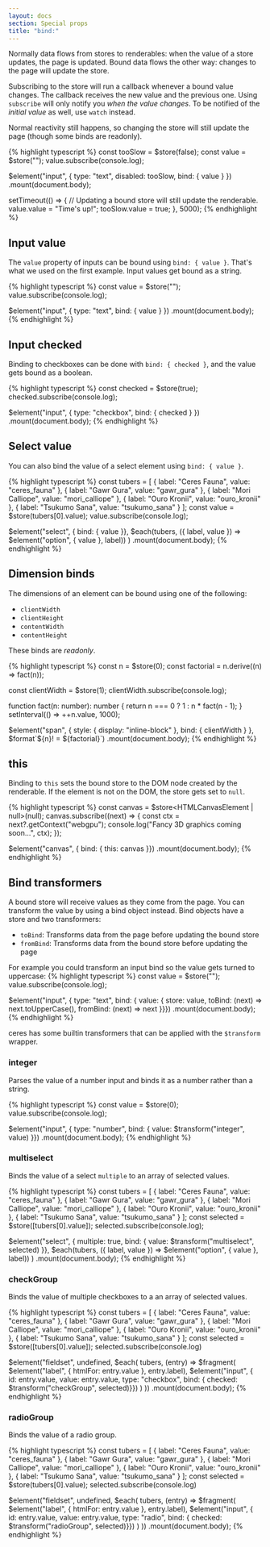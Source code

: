 ```yaml
---
layout: docs
section: Special props
title: "bind:"
---
```


Normally data flows from stores to renderables: when the value of a store updates, the page is updated. Bound data flows the other way: changes to the page will update the store.

Subscribing to the store will run a callback whenever a bound value changes. The callback receives the new value and the previous one.
Using `subscribe` will only notify you *when the value changes*. To be notified of the *initial value* as well, use `watch` instead. 

Normal reactivity still happens, so changing the store will still update the page (though some binds are readonly).

{% highlight typescript %}
const tooSlow = $store(false);
const value = $store("");
value.subscribe(console.log);

$element("input", { type: "text", disabled: tooSlow, bind: { value } })
.mount(document.body);

setTimeout(() => {
    // Updating a bound store will still update the renderable.
    value.value = "Time's up!";
    tooSlow.value = true;
}, 5000);
{% endhighlight %}

## Input value
The `value` property of inputs can be bound using `bind: { value }`. That's what we used on the first example. Input values get bound as a string.

{% highlight typescript %}
const value = $store("");
value.subscribe(console.log);

$element("input", { type: "text", bind: { value } })
.mount(document.body);
{% endhighlight %}

## Input checked
Binding to checkboxes can be done with `bind: { checked }`, and the value gets bound as a boolean.

{% highlight typescript %}
const checked = $store(true);
checked.subscribe(console.log);

$element("input", { type: "checkbox", bind: { checked } })
.mount(document.body);
{% endhighlight %}

## Select value
You can also bind the value of a select element using `bind: { value }`.

{% highlight typescript %}
const tubers = [
    { label: "Ceres Fauna", value: "ceres_fauna" },
    { label: "Gawr Gura", value: "gawr_gura" },
    { label: "Mori Calliope", value: "mori_calliope" },
    { label: "Ouro Kronii", value: "ouro_kronii" },
    { label: "Tsukumo Sana", value: "tsukumo_sana" }
];
const value = $store(tubers[0].value);
value.subscribe(console.log);

$element("select", { bind: { value }},
    $each(tubers, ({ label, value }) => $element("option", { value }, label))
)
.mount(document.body);
{% endhighlight %}

## Dimension binds
The dimensions of an element can be bound using one of the following:
- `clientWidth`
- `clientHeight`
- `contentWidth`
- `contentHeight`

These binds are *readonly*.

{% highlight typescript %}
const n = $store(0);
const factorial = n.derive((n) => fact(n));

const clientWidth = $store(1);
clientWidth.subscribe(console.log);

function fact(n: number): number {
    return n === 0 ? 1 : n * fact(n - 1);
}
setInterval(() => ++n.value, 1000);

$element("span", {
    style: { display: "inline-block" },
    bind: { clientWidth }
}, $format`${n}! = ${factorial}`)
.mount(document.body);
{% endhighlight %}

## this
Binding to `this` sets the bound store to the DOM node created by the renderable. If the element is not on the DOM, the store gets set to `null`.

{% highlight typescript %}
const canvas = $store<HTMLCanvasElement | null>(null);
canvas.subscribe((next) => {
    const ctx = next?.getContext("webgpu");
    console.log("Fancy 3D graphics coming soon...", ctx);
});

$element("canvas", { bind: { this: canvas }})
.mount(document.body);
{% endhighlight %}

## Bind transformers
A bound store will receive values as they come from the page. You can transform the value by using a bind object instead. Bind objects have a store and two transformers:
- `toBind`: Transforms data from the page before updating the bound store
- `fromBind`: Transforms data from the bound store before updating the page

For example you could transform an input bind so the value gets turned to uppercase:
{% highlight typescript %}
const value = $store("");
value.subscribe(console.log);

$element("input", { type: "text", bind: { value: {
    store: value,
    toBind: (next) => next.toUpperCase(),
    fromBind: (next) => next
}}})
.mount(document.body);
{% endhighlight %}

ceres has some builtin transformers that can be applied with the `$transform` wrapper.

### integer
Parses the value of a number input and binds it as a number rather than a string.

{% highlight typescript %}
const value = $store(0);
value.subscribe(console.log);

$element("input", { type: "number", bind: { value: $transform("integer", value) }})
.mount(document.body);
{% endhighlight %}

### multiselect
Binds the value of a select `multiple` to an array of selected values.

{% highlight typescript %}
const tubers = [
    { label: "Ceres Fauna", value: "ceres_fauna" },
    { label: "Gawr Gura", value: "gawr_gura" },
    { label: "Mori Calliope", value: "mori_calliope" },
    { label: "Ouro Kronii", value: "ouro_kronii" },
    { label: "Tsukumo Sana", value: "tsukumo_sana" }
];
const selected = $store([tubers[0].value]);
selected.subscribe(console.log);

$element("select", { multiple: true, bind: { value: $transform("multiselect", selected) }},
    $each(tubers, ({ label, value }) => $element("option", { value }, label))
)
.mount(document.body);
{% endhighlight %}

### checkGroup
Binds the value of multiple checkboxes to a an array of selected values.

{% highlight typescript %}
const tubers = [
    { label: "Ceres Fauna", value: "ceres_fauna" },
    { label: "Gawr Gura", value: "gawr_gura" },
    { label: "Mori Calliope", value: "mori_calliope" },
    { label: "Ouro Kronii", value: "ouro_kronii" },
    { label: "Tsukumo Sana", value: "tsukumo_sana" }
];
const selected = $store([tubers[0].value]);
selected.subscribe(console.log)

$element("fieldset", undefined, $each(
    tubers,
    (entry) => $fragment(
        $element("label", { htmlFor: entry.value }, entry.label),
        $element("input", {
            id: entry.value,
            value: entry.value,
            type: "checkbox",
            bind: { checked: $transform("checkGroup", selected)}})
    )
))
.mount(document.body);
{% endhighlight %}

### radioGroup
Binds the value of a radio group.

{% highlight typescript %}
const tubers = [
    { label: "Ceres Fauna", value: "ceres_fauna" },
    { label: "Gawr Gura", value: "gawr_gura" },
    { label: "Mori Calliope", value: "mori_calliope" },
    { label: "Ouro Kronii", value: "ouro_kronii" },
    { label: "Tsukumo Sana", value: "tsukumo_sana" }
];
const selected = $store(tubers[0].value);
selected.subscribe(console.log)

$element("fieldset", undefined, $each(
    tubers,
    (entry) => $fragment(
        $element("label", { htmlFor: entry.value }, entry.label),
        $element("input", {
            id: entry.value,
            value: entry.value,
            type: "radio",
            bind: { checked: $transform("radioGroup", selected)}})
    )
))
.mount(document.body);
{% endhighlight %}
